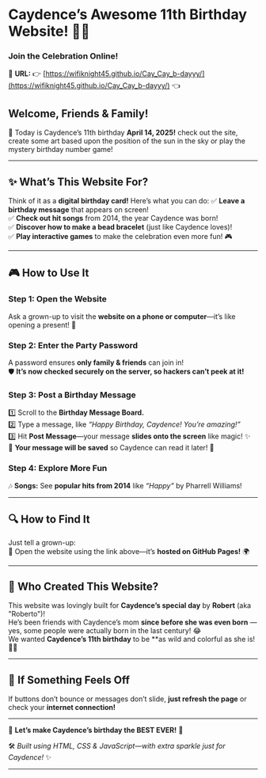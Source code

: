 # **Caydence’s Awesome 11th Birthday Website!** 🎈🎂  
### **Join the Celebration Online!**  
📍 **URL:** 👉 [https://wifiknight45.github.io/Cay_Cay_b-dayyy/](https://wifiknight45.github.io/Cay_Cay_b-dayyy/) 👈  

## **Welcome, Friends & Family!**
🎊  Today is Caydence’s 11th birthday **April 14, 2025!**  check out the site, create some art based upon the position of the sun in the sky or play the mystery birthday number game!

---

## **✨ What’s This Website For?**
Think of it as a **digital birthday card!** Here’s what you can do:
✅ **Leave a birthday message** that appears on screen!  
✅ **Check out hit songs** from 2014, the year Caydence was born!  
✅ **Discover how to make a bead bracelet** (just like Caydence loves)!  
✅ **Play interactive games** to make the celebration even more fun! 🎮  

---

## **🎮 How to Use It**
### **Step 1: Open the Website**
Ask a grown-up to visit the **website on a phone or computer**—it’s like opening a present! 🎁

### **Step 2: Enter the Party Password**
A password ensures **only family & friends** can join in!  
🛡️ **It’s now checked securely on the server, so hackers can’t peek at it!**

### **Step 3: Post a Birthday Message**
1️⃣ Scroll to the **Birthday Message Board.**  
2️⃣ Type a message, like *“Happy Birthday, Caydence! You’re amazing!”*  
3️⃣ Hit **Post Message**—your message **slides onto the screen** like magic! ✨  
📌 **Your message will be saved** so Caydence can read it later! 💌  

### **Step 4: Explore More Fun**
🎶 **Songs:** See **popular hits from 2014** like *“Happy”* by Pharrell Williams! 

---

## **🔍 How to Find It**
Just tell a grown-up:  
🛜 Open the website using the link above—it’s **hosted on GitHub Pages!** 🌍  

---

## **🎂 Who Created This Website?**
This website was lovingly built for **Caydence’s special day** by **Robert** (aka "Roberto")!  
He’s been friends with Caydence’s mom **since before she was even born** —yes, some people were actually born in the last century! 😂  
We wanted **Caydence’s 11th birthday** to be **as wild and colorful as she is! 🎨🌈  

---

## **🚀 If Something Feels Off**
If buttons don’t bounce or messages don’t slide, **just refresh the page** or check your **internet connection!**  

---

🎉 **Let’s make Caydence’s birthday the BEST EVER!** 🥳  

🛠️ *Built using HTML, CSS & JavaScript—with extra sparkle just for Caydence!* ✨  

---



